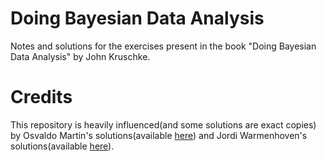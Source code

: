 # Doing Bayesian Data Analysis

Notes and solutions for the exercises present in the book "Doing Bayesian Data Analysis" by John Kruschke. 

# Credits

This repository is heavily influenced(and some solutions are exact copies) by Osvaldo Martin's solutions(available [here](https://github.com/aloctavodia/Doing_bayesian_data_analysis)) and Jordi Warmenhoven's solutions(available [here](https://github.com/JWarmenhoven)).
